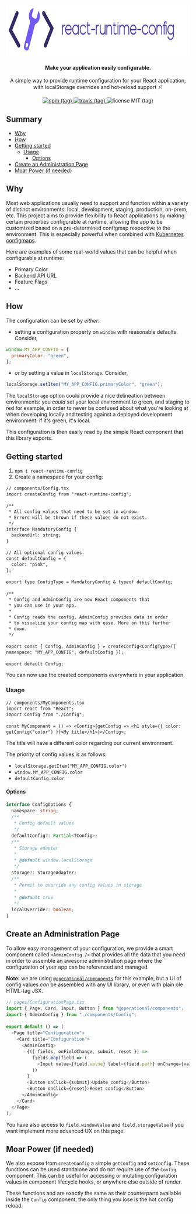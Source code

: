 <div align="center">
  <img src="https://github.com/contiamo/react-runtime-config/raw/master/assets/react-runtime-config-logo.png" alt="react-runtime-config" height="140" />
</div>

<h4 align="center">
  Make your application easily configurable.
</h4>

<p align="center">
  A simple way to provide runtime configuration for your React application, with localStorage overrides and hot-reload support ⚡️!
</p>

<p align="center">
  <a href="https://www.npmjs.com/package/react-runtime-config">
    <img src="https://img.shields.io/npm/v/react-runtime-config/latest.svg" alt="npm (tag)" />
  </a>
  <a href="">
    <img src="https://img.shields.io/travis/contiamo/react-runtime-config/master.svg" alt="travis (tag)" />
  </a>
  <img src="https://img.shields.io/github/license/mashape/apistatus.svg" alt="license MIT (tag)" />
</p>

## Summary

<!-- START doctoc generated TOC please keep comment here to allow auto update -->
<!-- DON'T EDIT THIS SECTION, INSTEAD RE-RUN doctoc TO UPDATE -->


- [Why](#why)
- [How](#how)
- [Getting started](#getting-started)
  - [Usage](#usage)
    - [Options](#options)
- [Create an Administration Page](#create-an-administration-page)
- [Moar Power (if needed)](#moar-power-if-needed)

<!-- END doctoc generated TOC please keep comment here to allow auto update -->

## Why

Most web applications usually need to support and function within a variety of distinct environments: local, development, staging, production, on-prem, etc. This project aims to provide flexibility to React applications by making certain properties configurable at runtime, allowing the app to be customized based on a pre-determined configmap respective to the environment. This is especially powerful when combined with [Kubernetes configmaps](https://kubernetes.io/docs/tasks/configure-pod-container/configure-pod-configmap/).

Here are examples of some real-world values that can be helpful when configurable at runtime:

- Primary Color
- Backend API URL
- Feature Flags
- …

## How

The configuration can be set by _either_:

- setting a configuration property on `window` with reasonable defaults. Consider,

```js
window.MY_APP_CONFIG = {
  primaryColor: "green",
};
```

- _or_ by setting a value in `localStorage`. Consider,

```js
localStorage.setItem("MY_APP_CONFIG.primaryColor", "green");
```

The `localStorage` option could provide a nice delineation between environments: you _could_ set your local environment to green, and staging to red for example, in order to never be confused about what you're looking at when developing locally and testing against a deployed development environment: if it's green, it's local.

This configuration is then easily read by the simple React component that this library exports.

## Getting started

1. `npm i react-runtime-config`
1. Create a namespace for your config:

```tsx
// components/Config.tsx
import createConfig from "react-runtime-config";

/**
 * All config values that need to be set in window.
 * Errors will be thrown if these values do not exist.
 */
interface MandatoryConfig {
  backendUrl: string;
}

// All optional config values.
const defaultConfig = {
  color: "pink",
};

export type ConfigType = MandatoryConfig & typeof defaultConfig;

/**
 * Config and AdminConfig are now React components that
 * you can use in your app.
 *
 * Config reads the config, AdminConfig provides data in order
 * to visualize your config map with ease. More on this further
 * down.
 */

export const { Config, AdminConfig } = createConfig<ConfigType>({ namespace: "MY_APP_CONFIG", defaultConfig });

export default Config;
```

You can now use the created components everywhere in your application.

### Usage

```tsx
// components/MyComponents.tsx
import react from "React";
import Config from "./Config";

const MyComponent = () => <Config>{getConfig => <h1 style={{ color: getConfig("color") }}>My title</h1>}</Config>;
```

The title will have a different color regarding our current environment.

The priority of config values is as follows:

- `localStorage.getItem("MY_APP_CONFIG.color")`
- `window.MY_APP_CONFIG.color`
- `defaultConfig.color`

#### Options

```ts
interface ConfigOptions {
  namespace: string;
  /**
   * Config default values
   */
  defaultConfig?: Partial<TConfig>;
  /**
   * Storage adapter
   *
   * @default window.localStorage
   */
  storage?: StorageAdapter;
  /**
   * Permit to override any config values in storage
   *
   * @default true
   */
  localOverride?: boolean;
}
```

## Create an Administration Page

To allow easy management of your configuration, we provide a smart component called `<AdminConfig />` that provides all the data that you need in order to assemble an awesome administration page where the configuration of your app can be referenced and managed.

**Note:** we are using [`@operational/components`](https://github.com/contiamo/operational-components) for this example, but a UI of config values _can_ be assembled with any UI library, or even with plain ole HTML-tag JSX.

```ts
// pages/ConfigurationPage.tsx
import { Page, Card, Input, Button } from "@operational/components";
import { AdminConfig } from "./components/Config";

export default () => (
  <Page title="Configuration">
    <Card title="Configuration">
      <AdminConfig>
        {({ fields, onFieldChange, submit, reset }) =>
          fields.map(field => (
            <Input value={field.value} label={field.path} onChange={val => field.onChange(field.path, val)} />
          ))
        }
        <Button onClick={submit}>Update config</Button>
        <Button onClick={reset}>Reset config</Button>
      </AdminConfig>
    </Card>
  </Page>
);
```

You have also access to `field.windowValue` and `field.storageValue` if you want implement more advanced UX on this page.

## Moar Power (if needed)

We also expose from `createConfig` a simple `getConfig` and `setConfig`. These functions can be used standalone and do not require use of the `Config` component. This can be useful for accessing or mutating configuration values in component lifecycle hooks, or anywhere else outside of render.

These functions and are exactly the same as their counterparts available inside the `Config` component, the only thing you lose is the hot config reload.
